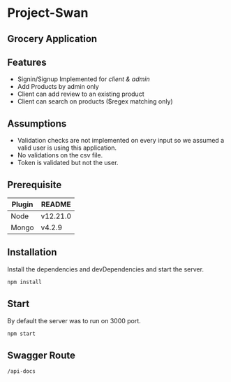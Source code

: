 # Project-Swan
## Grocery Application

## Features

- Signin/Signup Implemented for *client & admin*
- Add Products by admin only
- Client can add review to an existing product
- Client can search on products ($regex matching only)

## Assumptions

- Validation checks are not implemented on every input so we assumed a valid user is using this application.
- No validations on the csv file.
- Token is validated but not the user.

## Prerequisite


| Plugin | README |
| ------ | ------ |
| Node | v12.21.0 |
| Mongo | v4.2.9 |

## Installation

Install the dependencies and devDependencies and start the server.

```sh
npm install
```

## Start

By default the server was to run on 3000 port.

```sh
npm start
```

## Swagger Route

```sh
/api-docs
```


